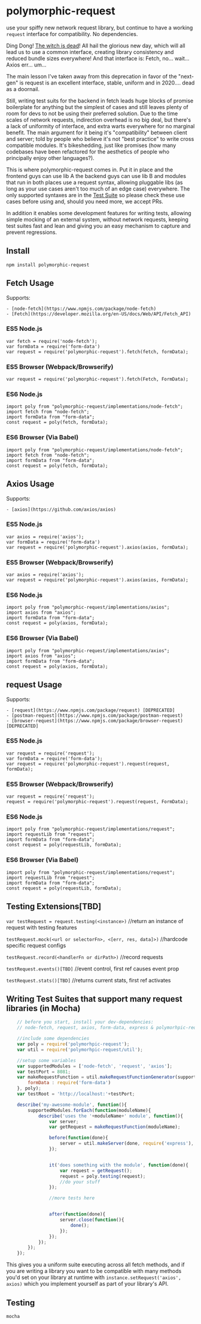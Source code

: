 polymorphic-request
===================

use your spiffy new network request library, but continue to have a working `request` interface for compatibility. No dependencies.

Ding Dong! [The witch is dead](https://github.com/request/request/issues/3142)! All hail the glorious new day, which will all lead us to use a common interface, creating library consistency and reduced bundle sizes everywhere! And that interface is: Fetch, no... wait... Axios err... um...

The main lesson I've taken away from this deprecation in favor of the "next-gen" is request is an excellent interface, stable, uniform and in 2020.... dead as a doornail.

Still, writing test suits for the backend in fetch leads huge blocks of promise boilerplate for anything but the simplest of cases and still leaves plenty of room for devs to not be using their preferred solution. Due to the time scales of network requests, indirection overhead is no big deal, but there's a lack of uniformity of interface, and extra warts everywhere for no marginal benefit. The main argument for it being it's "compatibility" between client and server; told by people who believe it's not "best practice" to write cross compatible modules. It's bikeshedding, just like promises (how many codebases have been refactored for the aesthetics of people who principally enjoy other languages?).

This is where polymorphic-request comes in. Put it in place and the frontend guys can use lib A the backend guys can use lib B and modules that run in both places use a request syntax, allowing pluggable libs (as long as your use cases aren't too much of an edge case) everywhere. The only supported syntaxes are in the [Test Suite](test/test.js) so please check these use cases before using and, should you need more, we accept PRs.

In addition it enables some development features for writing tests, allowing simple mocking of an external system, without network requests, keeping test suites fast and lean and giving you an easy mechanism to capture and prevent regressions.

Install
-------

    npm install polymorphic-request

Fetch Usage
-----------

Supports:

    - [node-fetch](https://www.npmjs.com/package/node-fetch)
    - [Fetch](https://developer.mozilla.org/en-US/docs/Web/API/Fetch_API)

### ES5 Node.js

    var fetch = require('node-fetch');
    var formData = require('form-data')
    var request = require('polymorphic-request').fetch(fetch, formData);

### ES5 Browser (Webpack/Browserify)

    var request = require('polymorphic-request').fetch(Fetch, FormData);

### ES6 Node.js

    import poly from "polymorphic-request/implementations/node-fetch";
    import fetch from "node-fetch";
    import formData from "form-data";
    const request = poly(fetch, formData);

### ES6 Browser (Via Babel)

    import poly from "polymorphic-request/implementations/node-fetch";
    import fetch from "node-fetch";
    import formData from "form-data";
    const request = poly(fetch, formData);

Axios Usage
-----------

Supports:

    - [axios](https://github.com/axios/axios)

### ES5 Node.js

    var axios = require('axios');
    var formData = require('form-data')
    var request = require('polymorphic-request').axios(axios, formData);

### ES5 Browser (Webpack/Browserify)

    var axios = require('axios');
    var request = require('polymorphic-request').axios(axios, FormData);

### ES6 Node.js

    import poly from "polymorphic-request/implementations/axios";
    import axios from "axios";
    import formData from "form-data";
    const request = poly(axios, formData);

### ES6 Browser (Via Babel)

    import poly from "polymorphic-request/implementations/axios";
    import axios from "axios";
    import formData from "form-data";
    const request = poly(axios, formData);

request Usage
-------------

Supports:

    - [request](https://www.npmjs.com/package/request) [DEPRECATED]
    - [postman-request](https://www.npmjs.com/package/postman-request)
    - [browser-request](https://www.npmjs.com/package/browser-request) [DEPRECATED]

### ES5 Node.js

    var request = require('request');
    var formData = require('form-data');
    var request = require('polymorphic-request').request(request, formData);

### ES5 Browser (Webpack/Browserify)

    var request = require('request');
    request = require('polymorphic-request').request(request, FormData);

### ES6 Node.js

    import poly from "polymorphic-request/implementations/request";
    import requestLib from "request";
    import formData from "form-data";
    const request = poly(requestLib, formData);

### ES6 Browser (Via Babel)

    import poly from "polymorphic-request/implementations/request";
    import requestLib from "request";
    import formData from "form-data";
    const request = poly(requestLib, formData);

Testing Extensions[TBD]
------------------

`var testRequest = request.testing(<instance>)` //return an instance of request with testing features

`testRequest.mock(<url or selectorFn>, <[err, res, data]>)` //hardcode specific request configs

`testRequest.record(<handlerFn or dirPath>)` //record requests

`testRequest.events()[TBD]` //event control, first ref causes event prop

`testRequest.stats()[TBD]` //returns current stats, first ref activates

Writing Test Suites that support many request libraries (in Mocha)
------------------------------------------------------------------

```js
    // before you start, install your dev-dependencies:
    // node-fetch, request, axios, form-data, express & polymorhpic-request

    //include some dependencies
    var poly = require('polymorhpic-request');
    var util = require('polymorhpic-request/util');

    //setup some variables
    var supportedModules = ['node-fetch', 'request', 'axios'];
    var testPort = 8081;
    var makeRequestFunction = util.makeRequestFunctionGenerator(supportedModules, {
        formData : require('form-data')
    }, poly);
    var testRoot = 'http://localhost:'+testPort;

    describe('my-awesome-module', function(){
        supportedModules.forEach(function(moduleName){
            describe('uses the '+moduleName+' module', function(){
                var server;
                var getRequest = makeRequestFunction(moduleName);

                before(function(done){
                    server = util.makeServer(done, require('express'), testPort);
                });


                it('does something with the module', function(done){
                    var request = getRequest();
                    request = poly.testing(request);
                    //do your stuff
                });

                //more tests here


                after(function(done){
                    server.close(function(){
                        done();
                    });
                });
            });
        });
    });

```

This gives you a uniform suite executing across all fetch methods, and if you are writing a library you want to be compatible with many methods you'd set on your library at runtime with `instance.setRequest('axios', axios)` which you implement yourself as part of your library's API.

Testing
------------

    mocha
